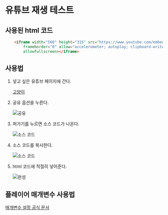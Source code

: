 # 유튜브 재생 테스트

## 사용된 html 코드

```html
    <iframe width="560" height="315" src="https://www.youtube.com/embed/IHPGfc3TG54" title="YouTube video player"
        frameborder="0" allow="accelerometer; autoplay; clipboard-write; encrypted-media; gyroscope; picture-in-picture"
        allowfullscreen></iframe>
```



## 사용법

1. 넣고 싶은 유튜브 페이지에 간다.

   [고양이](https://www.youtube.com/watch?v=IHPGfc3TG54)

2. 공유 옵션을 누른다.

   ![공유](https://ifh.cc/g/Hy0RnK.png)

3. 퍼가기를 누르면 소스 코드가 나온다.

   ![소스 코드](https://ifh.cc/g/YTKpwp.png)

4. 소스 코드를 복사한다.

   ![소스 코드](https://ifh.cc/g/z6wsAx.png)

5. html 코드에 적절히 넣어준다.

   ![완성](https://ifh.cc/g/llmDH2.jpg)



## 플레이어 매개변수 사용법

[매개변수 설정 공식 문서](https://developers.google.com/youtube/youtube_player_demo)